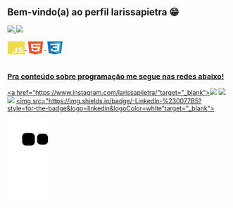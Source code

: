 ## Bem-vindo(a) ao perfil larissapietra 😁

 <div>
   <a href="https://github.com/larissapietra">
   <img height="180em" src="https://github-readme-stats.vercel.app/api?username=larissapietra&show_icons=true&theme=dark&include_all_commits=true&count_private=true"/>
   <img height="180em" src="https://github-readme-stats.vercel.app/api/top-langs/?username=larissapietra&layout=compact&langs_count=6&theme=tokyonight"/>
 </div>
<div style="display: inline_block"><br>
  <img align="center" alt="Js" height="30" width="40" src="https://raw.githubusercontent.com/devicons/devicon/master/icons/javascript/javascript-plain.svg">
  <img align="center" alt="HTML" height="30" width="40" src="https://raw.githubusercontent.com/devicons/devicon/master/icons/html5/html5-original.svg">
  <img align="center" alt="CSS" height="30" width="40" src="https://raw.githubusercontent.com/devicons/devicon/master/icons/css3/css3-original.svg">
</div>
 
 <br>
 
  ### Pra conteúdo sobre programação me segue nas redes abaixo!
 
<div> 
  
  <a href="https://www.instagram.com/larissapiietra/"target="_blank"><img src="https://img.shields.io/badge/-Instagram-%23E4405F?style=for-the-badge&logo=instagram&logoColor=white" target="_blank"></a>
 <a href="" target="_blank"><img src="https://img.shields.io/badge/Discord-7289DA?style=for-the-badge&logo=discord&logoColor=white" target="_blank"></a> 
  <a href=""><img src="https://img.shields.io/badge/-Gmail-%23333?style=for-the-badge&logo=gmail&logoColor=white" target="_blank"></a>
  <a href="https://www.linkedin.com/in/larissa-pietra-8462221a2/" target="_blank"><img src="https://img.shields.io/badge/-LinkedIn-%230077B5?style=for-the-badge&logo=linkedin&logoColor=white"target="_blank"></a> 
 
  ![Snake animation](https://github.com/larissapietra/larissapietra/blob/output/github-contribution-grid-snake.svg)

</div>
